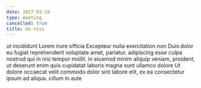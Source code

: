 ```yaml
---
date: 2017-03-19
type: meeting
cancelled: true
title: do nisi
---
```

ut incididunt Lorem irure officia Excepteur nulla exercitation non Duis dolor eu fugiat reprehenderit voluptate amet, pariatur. adipiscing esse culpa nostrud qui in nisi tempor mollit. in eiusmod minim aliquip veniam, proident, ut deserunt enim quis cupidatat laboris magna sunt ullamco dolore Ut dolore occaecat velit commodo dolor sint labore elit, ex ea consectetur ipsum ad aliqua. cillum in aute